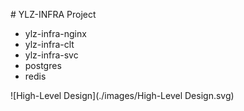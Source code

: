 # YLZ-INFRA Project

- ylz-infra-nginx
- ylz-infra-clt
- ylz-infra-svc
- postgres
- redis

![High-Level Design](./images/High-Level Design.svg)

